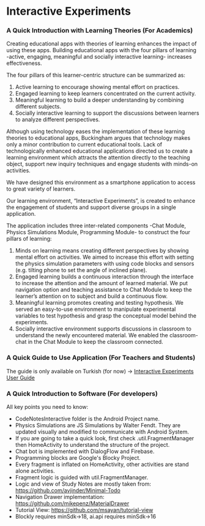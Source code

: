 # Interactive Experiments

### A Quick Introduction with Learning Theories (For Academics)

Creating educational apps with theories of learning enhances the impact of using these apps. Building educational apps with the four pillars of learning -active, engaging, meaningful and socially interactive learning- increases effectiveness. 

The four pillars of this learner-centric structure can be summarized as: 

1. Active learning to encourage showing mental effort on practices. 
2. Engaged learning to keep learners concentrated on the current activity. 
3. Meaningful learning to build a deeper understanding by combining different subjects. 
4. Socially interactive learning to support the discussions between learners to analyze different perspectives.

Although using technology eases the implementation of these learning theories to educational apps, Buckingham argues that technology makes only a minor contribution to current educational tools. Lack of technologically enhanced educational applications directed us to create a learning environment which attracts the attention directly to the teaching object, support new inquiry techniques and engage students with minds-on activities. 

We have designed this environment as a smartphone application to access to great variety of learners. 

Our learning environment, “Interactive Experiments”, is created to enhance the engagement of students and support diverse groups in a single application. 

The application includes three inter-related components -Chat Module, Physics Simulations Module, Programming Module- to construct the four pillars of learning: 

1. Minds on learning means creating different perspectives by showing mental effort on activities. We aimed to increase this effort with setting the physics simulation parameters with using code blocks and sensors (e.g. tilting phone to set the angle of inclined plane). 
2. Engaged learning builds a continuous interaction through the interface to increase the attention and the amount of learned material. We put navigation option and teaching assistance to Chat Module to keep the learner’s attention on to subject and build a continuous flow. 
3. Meaningful learning promotes creating and testing hypothesis. We served an easy-to-use environment to manipulate experimental variables to test hypothesis and grasp the conceptual model behind the experiments. 
4. Socially interactive environment supports discussions in classroom to understand the newly encountered material. We enabled the classroom-chat in the Chat Module to keep the classroom connected.

### A Quick Guide to Use Application (For Teachers and Students)

The guide is only available on Turkish (for now) -> [Interactive Experiments User Guide](./docs/InteractiveExperimentsKilavuz.pdf)


### A Quick Introduction to Software (For developers)

All key points you need to know:

- CodeNotesInteractive folder is the Android Project name. 
- Physics Simulations are JS Simulations by Walter Fendt. They are updated visually and modified to communicate with Android System.
- If you are going to take a quick look, first check .util.FragmentManager then HomeActivity to understand the structure of the project.
- Chat bot is implemented with DialogFlow and Firebase.
- Programming blocks are Google's Blocky Project.
- Every fragment is inflated on HomeActivity, other activities are stand alone activities.
- Fragment logic is guided with util.FragmentManager.
- Logic and view of Study Notes are mostly taken from: https://github.com/avjinder/Minimal-Todo
- Navigation Drawer implementation: https://github.com/mikepenz/MaterialDrawer
- Tutorial View: https://github.com/msayan/tutorial-view
- Blockly requires minSdk->18, ai.api requires minSdk->16







